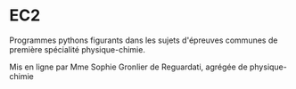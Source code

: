 # EC2


Programmes pythons figurants dans les sujets d'épreuves communes de première spécialité physique-chimie.

Mis en ligne par Mme Sophie Gronlier de Reguardati, agrégée de physique-chimie
